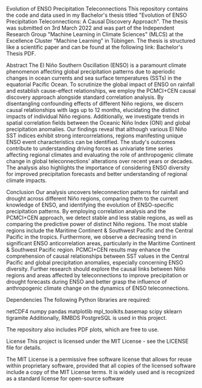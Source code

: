 Evolution of ENSO Precipitation Teleconnections
This repository contains the code and data used in my Bachelor's thesis titled "Evolution of ENSO Precipitation Teleconnections: A Causal Discovery Approach". The thesis was submitted on 3rd March 2022 and was part of the Independent Research Group "Machine Learning in Climate Sciences" (MLCS) at the Excellence Cluster "Machine Learning" in Tübingen. The thesis is structured like a scientific paper and can be found at the following link: Bachelor's Thesis PDF.

Abstract
The El Niño Southern Oscillation (ENSO) is a paramount climate phenomenon affecting global precipitation patterns due to aperiodic changes in ocean currents and sea surface temperatures (SSTs) in the equatorial Pacific Ocean. To scrutinize the global impact of ENSO on rainfall and establish cause-effect relationships, we employ the PCMCI+CEN causal discovery approach alongside standard correlation analysis. By disentangling confounding effects of different Niño regions, we discern causal relationships with lags up to 12 months, elucidating the distinct impacts of individual Niño regions. Additionally, we investigate trends in spatial correlation fields between the Oceanic Niño Index (ONI) and global precipitation anomalies. Our findings reveal that although various El Niño SST indices exhibit strong intercorrelations, regions manifesting unique ENSO event characteristics can be identified. The study's outcomes contribute to understanding driving forces as univariate time series affecting regional climates and evaluating the role of anthropogenic climate change in global teleconnections' alterations over recent years or decades. The analysis also highlights the importance of considering ENSO diversity for improved precipitation forecasts and better understanding of regional climate impacts.

Conclusion
Our analysis uncovers teleconnection patterns for rainfall and drought across different Niño regions, comparing them to the current knowledge of ENSO, and identifying the evolution of ENSO-specific precipitation patterns. By employing correlation analysis and the PCMCI+CEN approach, we detect stable and less stable regions, as well as comparing the predictive power of distinct Niño regions. The most stable regions include the Maritime Continent & Southwest Pacific and the Central Pacific in the tropics. Furthermore, we observe a decreasing trend in significant ENSO anticorrelation areas, particularly in the Maritime Continent & Southwest Pacific region. PCMCI+CEN results may enhance the comprehension of causal relationships between SST values in the Central Pacific and global precipitation anomalies, especially concerning ENSO diversity. Further research should explore the causal links between Niño regions and areas affected by teleconnections to improve precipitation or drought forecasts during ENSO and better grasp the influence of anthropogenic climate change on the dynamics of ENSO teleconnections.

Dependencies
The following Python libraries are required:

netCDF4
numpy
pandas
matplotlib
mpl_toolkits.basemap
scipy
sklearn
tigramite
Additionally, RMBDS PostgreSQL is used in this project.

The repository also includes PDF plots, which are free to use.

License
This project is licensed under the MIT License - see the LICENSE file for details.

The MIT License is a permissive free software license that allows for reuse within proprietary software, provided that all copies of the licensed software include a copy of the MIT License terms. It is widely used and is recognized as a standard license for open-source software
